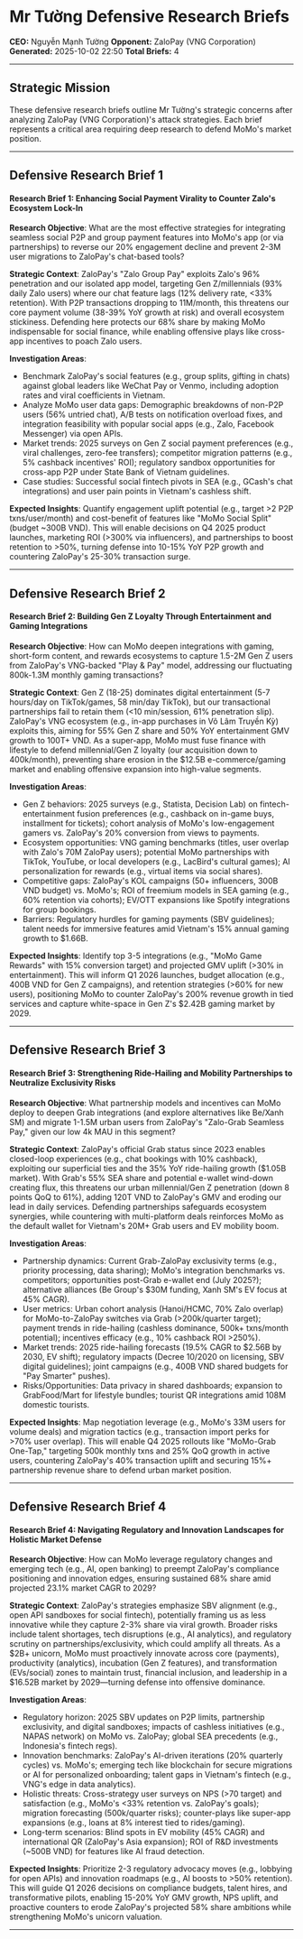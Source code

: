 # Mr Tường Defensive Research Briefs

**CEO:** Nguyễn Mạnh Tường
**Opponent:** ZaloPay (VNG Corporation)
**Generated:** 2025-10-02 22:50
**Total Briefs:** 4

---

## Strategic Mission

These defensive research briefs outline Mr Tường's strategic concerns after analyzing ZaloPay (VNG Corporation)'s attack strategies. Each brief represents a critical area requiring deep research to defend MoMo's market position.

---

## Defensive Research Brief 1

#### Research Brief 1: Enhancing Social Payment Virality to Counter Zalo's Ecosystem Lock-In
**Research Objective**: What are the most effective strategies for integrating seamless social P2P and group payment features into MoMo's app (or via partnerships) to reverse our 20% engagement decline and prevent 2-3M user migrations to ZaloPay's chat-based tools?

**Strategic Context**: ZaloPay's "Zalo Group Pay" exploits Zalo's 96% penetration and our isolated app model, targeting Gen Z/millennials (93% daily Zalo users) where our chat feature lags (12% delivery rate, <33% retention). With P2P transactions dropping to 11M/month, this threatens our core payment volume (38-39% YoY growth at risk) and overall ecosystem stickiness. Defending here protects our 68% share by making MoMo indispensable for social finance, while enabling offensive plays like cross-app incentives to poach Zalo users.

**Investigation Areas**:
- Benchmark ZaloPay's social features (e.g., group splits, gifting in chats) against global leaders like WeChat Pay or Venmo, including adoption rates and viral coefficients in Vietnam.
- Analyze MoMo user data gaps: Demographic breakdowns of non-P2P users (56% untried chat), A/B tests on notification overload fixes, and integration feasibility with popular social apps (e.g., Zalo, Facebook Messenger) via open APIs.
- Market trends: 2025 surveys on Gen Z social payment preferences (e.g., viral challenges, zero-fee transfers); competitor migration patterns (e.g., 5% cashback incentives' ROI); regulatory sandbox opportunities for cross-app P2P under State Bank of Vietnam guidelines.
- Case studies: Successful social fintech pivots in SEA (e.g., GCash's chat integrations) and user pain points in Vietnam's cashless shift.

**Expected Insights**: Quantify engagement uplift potential (e.g., target >2 P2P txns/user/month) and cost-benefit of features like "MoMo Social Split" (budget ~300B VND). This will enable decisions on Q4 2025 product launches, marketing ROI (>300% via influencers), and partnerships to boost retention to >50%, turning defense into 10-15% YoY P2P growth and countering ZaloPay's 25-30% transaction surge.

---

## Defensive Research Brief 2

#### Research Brief 2: Building Gen Z Loyalty Through Entertainment and Gaming Integrations
**Research Objective**: How can MoMo deepen integrations with gaming, short-form content, and rewards ecosystems to capture 1.5-2M Gen Z users from ZaloPay's VNG-backed "Play & Pay" model, addressing our fluctuating 800k-1.3M monthly gaming transactions?

**Strategic Context**: Gen Z (18-25) dominates digital entertainment (5-7 hours/day on TikTok/games, 58 min/day TikTok), but our transactional partnerships fail to retain them (<10 min/session, 61% penetration slip). ZaloPay's VNG ecosystem (e.g., in-app purchases in Võ Lâm Truyền Kỳ) exploits this, aiming for 55% Gen Z share and 50% YoY entertainment GMV growth to 100T+ VND. As a super-app, MoMo must fuse finance with lifestyle to defend millennial/Gen Z loyalty (our acquisition down to 400k/month), preventing share erosion in the $12.5B e-commerce/gaming market and enabling offensive expansion into high-value segments.

**Investigation Areas**:
- Gen Z behaviors: 2025 surveys (e.g., Statista, Decision Lab) on fintech-entertainment fusion preferences (e.g., cashback on in-game buys, installment for tickets); cohort analysis of MoMo's low-engagement gamers vs. ZaloPay's 20% conversion from views to payments.
- Ecosystem opportunities: VNG gaming benchmarks (titles, user overlap with Zalo's 70M ZaloPay users); potential MoMo partnerships with TikTok, YouTube, or local developers (e.g., LacBird's cultural games); AI personalization for rewards (e.g., virtual items via social shares).
- Competitive gaps: ZaloPay's KOL campaigns (50+ influencers, 300B VND budget) vs. MoMo's; ROI of freemium models in SEA gaming (e.g., 60% retention via cohorts); EV/OTT expansions like Spotify integrations for group bookings.
- Barriers: Regulatory hurdles for gaming payments (SBV guidelines); talent needs for immersive features amid Vietnam's 15% annual gaming growth to $1.66B.

**Expected Insights**: Identify top 3-5 integrations (e.g., "MoMo Game Rewards" with 15% conversion target) and projected GMV uplift (>30% in entertainment). This will inform Q1 2026 launches, budget allocation (e.g., 400B VND for Gen Z campaigns), and retention strategies (>60% for new users), positioning MoMo to counter ZaloPay's 200% revenue growth in tied services and capture white-space in Gen Z's $2.42B gaming market by 2029.

---

## Defensive Research Brief 3

#### Research Brief 3: Strengthening Ride-Hailing and Mobility Partnerships to Neutralize Exclusivity Risks
**Research Objective**: What partnership models and incentives can MoMo deploy to deepen Grab integrations (and explore alternatives like Be/Xanh SM) and migrate 1-1.5M urban users from ZaloPay's "Zalo-Grab Seamless Pay," given our low 4k MAU in this segment?

**Strategic Context**: ZaloPay's official Grab status since 2023 enables closed-loop experiences (e.g., chat bookings with 10% cashback), exploiting our superficial ties and the 35% YoY ride-hailing growth ($1.05B market). With Grab's 55% SEA share and potential e-wallet wind-down creating flux, this threatens our urban millennial/Gen Z penetration (down 8 points QoQ to 61%), adding 120T VND to ZaloPay's GMV and eroding our lead in daily services. Defending partnerships safeguards ecosystem synergies, while countering with multi-platform deals reinforces MoMo as the default wallet for Vietnam's 20M+ Grab users and EV mobility boom.

**Investigation Areas**:
- Partnership dynamics: Current Grab-ZaloPay exclusivity terms (e.g., priority processing, data sharing); MoMo's integration benchmarks vs. competitors; opportunities post-Grab e-wallet end (July 2025?); alternative alliances (Be Group's $30M funding, Xanh SM's EV focus at 45% CAGR).
- User metrics: Urban cohort analysis (Hanoi/HCMC, 70% Zalo overlap) for MoMo-to-ZaloPay switches via Grab (>200k/quarter target); payment trends in ride-hailing (cashless dominance, 500k+ txns/month potential); incentives efficacy (e.g., 10% cashback ROI >250%).
- Market trends: 2025 ride-hailing forecasts (19.5% CAGR to $2.56B by 2030, EV shift); regulatory impacts (Decree 10/2020 on licensing, SBV digital guidelines); joint campaigns (e.g., 400B VND shared budgets for "Pay Smarter" pushes).
- Risks/Opportunities: Data privacy in shared dashboards; expansion to GrabFood/Mart for lifestyle bundles; tourist QR integrations amid 108M domestic tourists.

**Expected Insights**: Map negotiation leverage (e.g., MoMo's 33M users for volume deals) and migration tactics (e.g., transaction import perks for >70% user overlap). This will enable Q4 2025 rollouts like "MoMo-Grab One-Tap," targeting 500k monthly txns and 25% QoQ growth in active users, countering ZaloPay's 40% transaction uplift and securing 15%+ partnership revenue share to defend urban market position.

---

## Defensive Research Brief 4

#### Research Brief 4: Navigating Regulatory and Innovation Landscapes for Holistic Market Defense
**Research Objective**: How can MoMo leverage regulatory changes and emerging tech (e.g., AI, open banking) to preempt ZaloPay's compliance positioning and innovation edges, ensuring sustained 68% share amid projected 23.1% market CAGR to 2029?

**Strategic Context**: ZaloPay's strategies emphasize SBV alignment (e.g., open API sandboxes for social fintech), potentially framing us as less innovative while they capture 2-3% share via viral growth. Broader risks include talent shortages, tech disruptions (e.g., AI analytics), and regulatory scrutiny on partnerships/exclusivity, which could amplify all threats. As a $2B+ unicorn, MoMo must proactively innovate across core (payments), productivity (analytics), incubation (Gen Z features), and transformation (EVs/social) zones to maintain trust, financial inclusion, and leadership in a $16.52B market by 2029—turning defense into offensive dominance.

**Investigation Areas**:
- Regulatory horizon: 2025 SBV updates on P2P limits, partnership exclusivity, and digital sandboxes; impacts of cashless initiatives (e.g., NAPAS network) on MoMo vs. ZaloPay; global SEA precedents (e.g., Indonesia's fintech regs).
- Innovation benchmarks: ZaloPay's AI-driven iterations (20% quarterly cycles) vs. MoMo's; emerging tech like blockchain for secure migrations or AI for personalized onboarding; talent gaps in Vietnam's fintech (e.g., VNG's edge in data analytics).
- Holistic threats: Cross-strategy user surveys on NPS (>70 target) and satisfaction (e.g., MoMo's <33% retention vs. ZaloPay's goals); migration forecasting (500k/quarter risks); counter-plays like super-app expansions (e.g., loans at 8% interest tied to rides/gaming).
- Long-term scenarios: Blind spots in EV mobility (45% CAGR) and international QR (ZaloPay's Asia expansion); ROI of R&D investments (~500B VND) for features like AI fraud detection.

**Expected Insights**: Prioritize 2-3 regulatory advocacy moves (e.g., lobbying for open APIs) and innovation roadmaps (e.g., AI boosts to >50% retention). This will guide Q1 2026 decisions on compliance budgets, talent hires, and transformative pilots, enabling 15-20% YoY GMV growth, NPS uplift, and proactive counters to erode ZaloPay's projected 58% share ambitions while strengthening MoMo's unicorn valuation.

---

